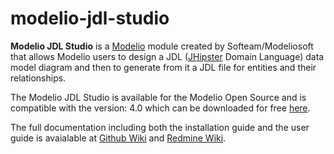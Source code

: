 # modelio-jdl-studio

**Modelio JDL Studio** is a [Modelio](https://www.modelio.org/) module created by Softeam/Modeliosoft that allows Modelio users to design a JDL ([JHipster](https://www.jhipster.tech/) Domain Language) data model diagram and then to generate from it a JDL file for entities and their relationships.

The Modelio JDL Studio is available for the Modelio Open Source and is compatible with the  version: 4.0 which can be downloaded for free [here](https://sourceforge.net/projects/modeliouml/files/4.0.0/).

The full documentation including both the installation guide and the user guide is avaialable at [Github Wiki](https://github.com/ambpro/modelio-jdl-studio/wiki) and [Redmine Wiki](https://forge.modelio.org/projects/jdlstudio/wiki).

